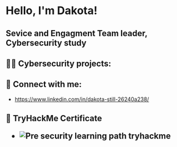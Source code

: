 <h1>Hello, I'm Dakota! 
 <h2> Sevice and Engagment Team leader, Cybersecurity study

<h2>👨‍💻 Cybersecurity projects:</h2>

<h2> 🤳 Connect with me:</h2>
  
  - https://www.linkedin.com/in/dakota-still-26240a238/
  
  <h2> 📄 TryHackMe Certificate
   
   - ![Pre security learning path tryhackme](https://user-images.githubusercontent.com/107517437/174466675-5e7259f8-fc10-4fc7-aa42-ac901d6faa92.png)




